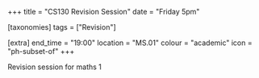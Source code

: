 +++
title = "CS130 Revision Session"
date = "Friday 5pm"

[taxonomies]
tags = ["Revision"]

[extra]
end_time = "19:00"
location = "MS.01"
colour = "academic"
icon = "ph-subset-of"
+++

Revision session for maths 1
